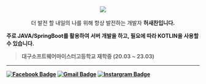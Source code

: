 <!-- ![Anurag's github stats](https://github-readme-stats.vercel.app/api?username=H-SChan&show_icons=true&locale=kr&bg_color=DEG,292d3e,423E5C&text_color=a6accd&title_color=c792ea&icon_color=89ddff) -->

<div style="text-align: center;"> <img src="https://capsule-render.vercel.app/api?type=Cylinder&color=gradient&text=%20Better%20Then%20Yester%20&height=150&fontSize=70&textBg=false"> </div>

<br>

<center> 더 발전 할 내일의 나를 위해 항상 발전하는 개발자 <strong>허새찬<strong>입니다. </center>
 
 주로 JAVA/SpringBoot를 활용하여 서버 개발을 하고, 필요에 따라 KOTLIN을 사용할 수 있습니다.

> 대구소프트웨어마이스터고등학교 재학중 (20.03 ~ 23.03)

---

<!-- [![Top Langs](https://github-readme-stats.vercel.app/api/top-langs/?username=H-SChan&layout=compact)](https://github.com/anuraghazra/github-readme-stats) -->

[![Facebook Badge](https://img.shields.io/badge/facebook-1877f2?style=flat-square&logo=facebook&logoColor=white&linkhttps://www.facebook.com/profile.php?id=100012454239777)](https://www.facebook.com/profile.php?id=100012454239777)
 [![Gmail Badge](https://img.shields.io/badge/Gmail-d14836?style=flat-square&logo=Gmail&logoColor=white&link=mailto:dlwp7581@gmail.com)](mailto:dlwp7581@gmail.com)
 [![Instargram Badge](https://img.shields.io/badge/instagram-e4405f?style=flat-square&logo=instagram&logoColor=white&link=https://www.instagram.com/schan_x_x/)](https://www.instagram.com/schan_x_x/)
